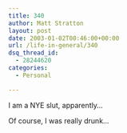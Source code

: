 ```yaml
---
title: 340
author: Matt Stratton
layout: post
date: 2003-01-02T00:46:00+00:00
url: /life-in-general/340
dsq_thread_id:
  - 28244620
categories:
  - Personal

---
```

I am a NYE slut, apparently&#8230;

Of course, I was really drunk&#8230;